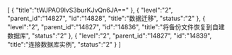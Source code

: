 [
	{
		"title":"tWJPAO9lvS3burKJvQn6JA=="
	},
	{
		"level":"2",
		"parent_id":"14827",
		"id":"14828",
		"title":"数据迁移",
		"status":"2"
	},
	{
		"level":"2",
		"parent_id":"14827",
		"id":"14836",
		"title":"将备份文件恢复到自建数据库",
		"status":"2"
	},
	{
		"level":"2",
		"parent_id":"14827",
		"id":"14839",
		"title":"连接数据库实例",
		"status":"2"
	}
]